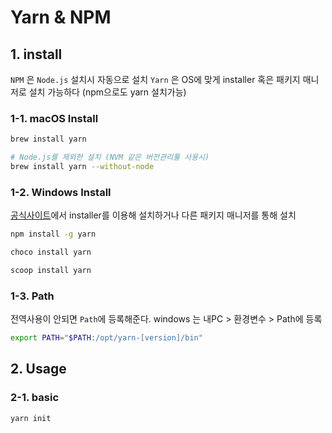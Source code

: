 # Yarn & NPM

## 1. install

`NPM` 은 `Node.js` 설치시 자동으로 설치 `Yarn` 은 OS에 맞게 installer 혹은 패키지 매니저로 설치 가능하다 \(npm으로도 yarn 설치가능\)

### 1-1. macOS Install

```bash
brew install yarn

# Node.js를 제외한 설치 (NVM 같은 버전관리툴 사용시)
brew install yarn --without-node
```

### 1-2. Windows Install

[공식사이트](https://yarnpkg.com/en/docs/install#windows-stable)에서 installer를 이용해 설치하거나 다른 패키지 매니저를 통해 설치

```bash
npm install -g yarn

choco install yarn

scoop install yarn
```

### 1-3. Path

전역사용이 안되면 `Path`에 등록해준다. windows 는 내PC &gt; 환경변수 &gt; Path에 등록

```bash
export PATH="$PATH:/opt/yarn-[version]/bin"
```

## 2. Usage

### 2-1. basic

```text
yarn init
```

